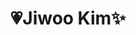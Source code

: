 <h1 align="center"><b>💗Jiwoo Kim✨</h1> 
 

<!---
jiwoo1087/jiwoo1087 is a ✨ special ✨ repository because its `README.md` (this file) appears on your GitHub profile.
You can click the Preview link to take a look at your changes.
--->
